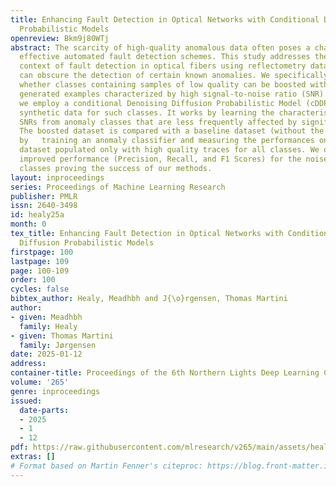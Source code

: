 ```yaml
---
title: Enhancing Fault Detection in Optical Networks with Conditional Denoising Diffusion
  Probabilistic Models
openreview: Bkm9j80WTj
abstract: The scarcity of high-quality anomalous data often poses a challenge in establishing
  effective automated fault detection schemes. This study addresses the issue in the
  context of fault detection in optical fibers using reflectometry data, where noise
  can obscure the detection of certain known anomalies. We specifically investigate
  whether classes containing samples of low quality can be boosted with synthetically
  generated examples characterized by high signal-to-noise ratio (SNR). Specifically,
  we employ a conditional Denoising Diffusion Probabilistic Model (cDDPM) to generate
  synthetic data for such classes. It works by learning the characteristics of high
  SNRs from anomaly classes that are less frequently affected by significant noise.
  The boosted dataset is compared with a baseline dataset (without the augmented data)
  by   training an anomaly classifier and measuring the performances on a hold-out
  dataset populated only with high quality traces for all classes. We observe a significant
  improved performance (Precision, Recall, and F1 Scores) for the noise affected training
  classes proving the success of our methods.
layout: inproceedings
series: Proceedings of Machine Learning Research
publisher: PMLR
issn: 2640-3498
id: healy25a
month: 0
tex_title: Enhancing Fault Detection in Optical Networks with Conditional Denoising
  Diffusion Probabilistic Models
firstpage: 100
lastpage: 109
page: 100-109
order: 100
cycles: false
bibtex_author: Healy, Meadhbh and J{\o}rgensen, Thomas Martini
author:
- given: Meadhbh
  family: Healy
- given: Thomas Martini
  family: Jørgensen
date: 2025-01-12
address:
container-title: Proceedings of the 6th Northern Lights Deep Learning Conference (NLDL)
volume: '265'
genre: inproceedings
issued:
  date-parts:
  - 2025
  - 1
  - 12
pdf: https://raw.githubusercontent.com/mlresearch/v265/main/assets/healy25a/healy25a.pdf
extras: []
# Format based on Martin Fenner's citeproc: https://blog.front-matter.io/posts/citeproc-yaml-for-bibliographies/
---
```

